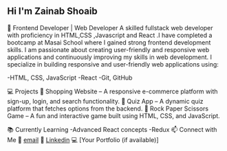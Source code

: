 ## Hi  I'm Zainab Shoaib

🚀 Frontend Developer | Web Developer 
A skilled fullstack web developer with proficiency in HTML,CSS ,Javascript and React .I have completed a bootcamp at Masai School where I gained strong frontend development skills. I am passionate about creating user-friendly and responsive web applications and continuously improving my skills in web development. I specialize in building responsive and user-friendly web applications using:

-HTML, CSS, JavaScript
-React
-Git, GitHub

💻 Projects
🔹 Shopping Website – A responsive e-commerce platform with sign-up, login, and search functionality.
🔹 Quiz App – A dynamic quiz platform that fetches options from the backend.
🔹 Rock Paper Scissors Game – A fun and interactive game built using HTML, CSS, and JavaScript.

📚 Currently Learning
-Advanced React concepts
-Redux
📫 Connect with Me
📧 [email](mailto:zainabsddq10@gmail.com)
🔗 [Linkedin](https://www.linkedin.com/in/zainab-s-100852309)
💻 [Your Portfolio (if available)]


<!--
**zainab262/zainab262** is a ✨ _special_ ✨ repository because its `README.md` (this file) appears on your GitHub profile.

Here are some ideas to get you started:

- 🔭 I’m currently working on ...
- 🌱 I’m currently learning ...
- 👯 I’m looking to collaborate on ...
- 🤔 I’m looking for help with ...
- 💬 Ask me about ...
- 📫 How to reach me: ...
- 😄 Pronouns: ...
- ⚡ Fun fact: ...
-->
